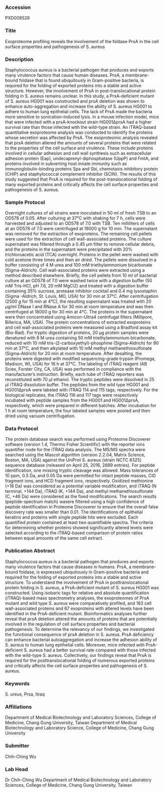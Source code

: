 ### Accession
PXD008528

### Title
Exoproteome profiling reveals the involvement of the foldase PrsA in the cell surface properties and pathogenesis of S. aureus

### Description
Staphylococcus aureus is a bacterial pathogen that produces and exports many virulence factors that cause human diseases. PrsA, a membrane-bound foldase that is found ubiquitously in Gram-positive bacteria, is required for the folding of exported proteins into a stable and active structure. However, the involvement of PrsA in post-translocational protein folding in S. aureus remains unclear. In this study, a PrsA-deficient mutant of S. aureus HG001 was constructed and prsA deletion was shown to enhance auto-aggregation and increase the ability of S. aureus HG001 to adhere to human lung epithelial cells. The lack of PrsA made the bacteria more sensitive to sonication-induced lysis. In a mouse infection model, mice that were infected with a prsA-knockout strain HG001ΔprsA had a higher survival rate than those infected with the wild-type strain. An iTRAQ-based quantitative exoproteome analysis was conducted to identify the proteins whose secretion was affected by PrsA. The exoproteomic analysis revealed that prsA deletion altered the amounts of several proteins that were related to the properties of the cell surface and virulence. These include proteins involved in cellular adhesion and cell wall synthesis such as extracellular adhesion protein (Eap), undecaprenyl-diphosphatase (UppP) and FmtA, and proteins involved in subverting host innate immunity such as immunoglobulin-binding proteins Spa and Sbi, chemotaxis inhibitory protein (CHIP) and staphylococcal complement inhibitor (SCIN). The results of this study suggested that PrsA is required for the post-translocational folding of many exported proteins and critically affects the cell surface properties and pathogenesis of S. aureus.

### Sample Protocol
Overnight cultures of all strains were inoculated in 50 ml of fresh TSB to an OD578 of 0.05. After culturing at 37°C with shaking for 7 h, cells were harvested and adjusted to an OD578 of 7.0 with TSB. Ten milliliters of cells at an OD578 of 7.0 were centrifuged at 18000 g for 10 min. The supernatant was removed for the extraction of exoproteins. The remaining cell pellets were used for the extraction of cell wall-associated proteins. The culture supernatant was filtered through a 0.45 μm filter to remove cellular debris, and the proteins in the supernatant were precipitated with 20% trichloroacetic acid (TCA) overnight. Proteins in the pellet were washed with cold acetone three times and then air dried. The pellets were dissolved in a buffer consisting of 4 M urea and 100 mM triethylammonium bicarbonate (Sigma-Aldrich).  Cell wall-associated proteins were extracted using a method described elsewhere. Briefly, the cell pellets from 10 ml of bacterial culture at an OD578 of 7.0 were washed twice with a digestion buffer (50 mM Tris-HCl, pH 7.6, 20 mM MgCl2) and treated with a digestion buffer containing 35% sucrose, protease inhibitor cocktail and 0.4 mg lysostaphin (Sigma -Aldrich, St. Louis, MO, USA) for 30 min at 37°C. After centrifugation (2500 g for 15 min at 4°C), the resulting supernatant was treated with 20 μg/ml DNase I and RNase A for 30 min at room temperature and was then centrifuged at 18000 g for 30 min at 4°C. The proteins in the supernatant were then concentrated using Amicon-Ultra4 centrifugal filters (Millipore, Billerica, MA, USA). The protein concentrations of extracted exoproteins and cell wall-associated proteins were measured using a Bradford assay kit (Bio-Rad). For tryptic digestion of proteins, 20 μg protein samples were denatured with 8 M urea containing 50 mM triethylammonium bicarbonate, reduced with 10 mM tris-(2-carboxyethyl)-phosphine (Sigma-Aldrich) for 90 min at 37°C, and then alkylated with 10 mM methyl methanethiosulfonate (Sigma-Aldrich) for 20 min at room temperature. After desalting, the proteins were digested with modified sequencing-grade trypsin (Promega, Madison, WI, USA) for 16 h at 37°C. The labeling of iTRAQ reagent (AB Sciex, Forster City, CA, USA) was performed in compliance with the manufacturer’s instruction. Briefly, each tube of iTRAQ reporters was reconstituted with 70 μl ethanol. The tryptic peptides were dissolved in 25 μl iTRAQ dissolution buffer. The peptides from the wild type HG001 and HG001ΔprsA were labeled with iTRAQ 114 and 115 tags, respectively. For the biological replicates, the iTRAQ 116 and 117 tags were respectively incubated with peptide samples from the HG001 and HG001ΔprsA, respectively, which were prepared in different batches. After incubation for 1 h at room temperature, the four labeled samples were pooled and then dried using vacuum centrifugation.

### Data Protocol
The protein database search was performed using Proteome Discoverer software (version 1.4, Thermo Fisher Scientific) with the reporter ions quantifier node for the iTRAQ data analysis. The MS/MS spectra were searched using the Mascot algorithm (version 2.2.04, Matrix Science, Boston, MA, USA) against the UniProt S. aureus (strain NCTC 8325) sequence database (released on April 25, 2016, 2889 entries). For peptide identification, one missing tryptic cleavage was allowed. Mass tolerances of 10 ppm, 0.5 Da, and 0.05 Da were permitted for intact peptide masses, CID fragment ions, and HCD fragment ions, respectively. Oxidized methionine (+16 Da) was considered as a potential variable modification, and iTRAQ (N terminal, +144 Da), iTRAQ (K, +144 Da), and methyl methanethiosulfonate (C, +46 Da) were considered as the fixed modifications. The search results (peptide-spectrum match) wasere filtered using a high confidence of peptide identification in Proteome Discoverer to ensure that the overall false discovery rate was smaller than 0.01. The identifications of epithelial keratins and proteins with single peptide hits were excluded. Each quantified protein contained at least two quantifiable spectra. The criteria for determining whether proteins showed significantly altered levels were selected according to the iTRAQ-based comparison of protein ratios between equal amounts of the same cell extract.

### Publication Abstract
Staphylococcus aureus is a bacterial pathogen that produces and exports many virulence factors that cause diseases in humans. PrsA, a membrane-bound foldase, is expressed ubiquitously in Gram-positive bacteria and required for the folding of exported proteins into a stable and active structure. To understand the involvement of PrsA in posttranslocational protein folding in S. aureus, a PrsA-deficient mutant of S. aureus HG001 was constructed. Using isobaric tags for relative and absolute quantification (iTRAQ)-based mass spectrometry analyses, the exoproteomes of PrsA mutant and wild type S. aureus were comparatively profiled, and 163 cell wall-associated proteins and 67 exoproteins with altered levels have been identified in the PrsA-deficient mutant. Bioinformatics analyses further reveal that prsA deletion altered the amounts of proteins that are potentially involved in the regulation of cell surface properties and bacterial pathogenesis. To determine the relevancy of our findings, we investigated the functional consequence of prsA deletion in S. aureus. PrsA deficiency can enhance bacterial autoaggregation and increase the adhesion ability of S. aureus to human lung epithelial cells. Moreover, mice infected with PrsA-deficient S. aureus had a better survival rate compared with those infected with the wild-type S. aureus. Collectively, our findings reveal that PrsA is required for the posttranslocational folding of numerous exported proteins and critically affects the cell surface properties and pathogenesis of S. aureus.

### Keywords
S. ureus, Prsa, Itraq

### Affiliations
Department of Medical Biotechnology and Laboratory Sciences, College of Medicine, Chang Gung University, Taiwan
Department of Medical Biotechnology and Laboratory Science, College of Medicine, Chang Gung University

### Submitter
Chih-Ching Wu

### Lab Head
Dr Chih-Ching Wu
Department of Medical Biotechnology and Laboratory Sciences, College of Medicine, Chang Gung University, Taiwan


